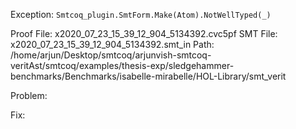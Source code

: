 Exception: `Smtcoq_plugin.SmtForm.Make(Atom).NotWellTyped(_)`

Proof File: x2020_07_23_15_39_12_904_5134392.cvc5pf
SMT File: x2020_07_23_15_39_12_904_5134392.smt_in
Path: /home/arjun/Desktop/smtcoq/arjunvish-smtcoq-veritAst/smtcoq/examples/thesis-exp/sledgehammer-benchmarks/Benchmarks/isabelle-mirabelle/HOL-Library/smt_verit

Problem:

Fix:
